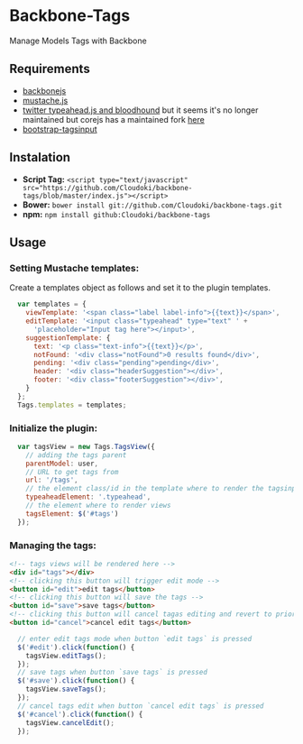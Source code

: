 # Backbone-Tags

Manage Models Tags with Backbone

## Requirements

- [backbonejs](http://backbonejs.org/)
- [mustache.js](https://github.com/janl/mustache.js)
- [twitter typeahead.js and bloodhound](https://github.com/twitter/typeahead.js) but it seems it's no longer maintained but corejs has a maintained fork [here](https://github.com/corejavascript/typeahead.js)
- [bootstrap-tagsinput](https://github.com/bootstrap-tagsinput/bootstrap-tagsinput)

## Instalation

- **Script Tag:** `<script type="text/javascript" src="https://github.com/Cloudoki/backbone-tags/blob/master/index.js"></script>`
- **Bower:** `bower install git://github.com/Cloudoki/backbone-tags.git`
- **npm:** `npm install github:Cloudoki/backbone-tags`

##  Usage
### Setting Mustache templates:
Create a templates object as follows and set it to the plugin templates.
```javascript
  var templates = {
    viewTemplate: '<span class="label label-info">{{text}}</span>',
    editTemplate: '<input class="typeahead" type="text" ' +
      'placeholder="Input tag here"></input>',
    suggestionTemplate: {
      text: '<p class="text-info">{{text}}</p>',
      notFound: '<div class="notFound">0 results found</div>',
      pending: '<div class="pending">pending</div>',
      header: '<div class="headerSuggestion"></div>',
      footer: '<div class="footerSuggestion"></div>',
    }
  };
  Tags.templates = templates;
```

### Initialize the plugin:
```javascript
  var tagsView = new Tags.TagsView({
    // adding the tags parent
    parentModel: user,
    // URL to get tags from
    url: '/tags',
    // the element class/id in the template where to render the tagsinput
    typeaheadElement: '.typeahead',
    // the element where to render views
    tagsElement: $('#tags')
  });
```

### Managing the tags:
```html
<!-- tags views will be rendered here -->
<div id="tags"></div>
<!-- clicking this button will trigger edit mode -->
<button id="edit">edit tags</button>
<!-- clicking this button will save the tags -->
<button id="save">save tags</button>
<!-- clicking this button will cancel tagas editing and revert to prior editing -->
<button id="cancel">cancel edit tags</button>
```

```javascript
  // enter edit tags mode when button `edit tags` is pressed
  $('#edit').click(function() {
    tagsView.editTags();
  });
  // save tags when button `save tags` is pressed
  $('#save').click(function() {
    tagsView.saveTags();
  });
  // cancel tags edit when button `cancel edit tags` is pressed
  $('#cancel').click(function() {
    tagsView.cancelEdit();
  });
```


